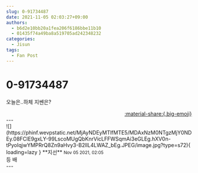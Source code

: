 ```yaml
---
slug: 0-91734487
date: 2021-11-05 02:03:27+09:00
authors:
  - b6d2e10bb20a1fea206f6186bbe11b10
  - 01435f74a49ba8a519705ad242348232
categories:
  - Jisun
tags:
  - Fan Post
---
```


# 0-91734487

<div class="post-container" markdown="1">
<div class="content-container md-sidebar__scrollwrap" markdown="1">

오늘은..하체 지쎈은?

</div>
</div>

<div style="text-align: right;" markdown="1">
<a href="https://weverse.io/fromis9/fanpost/0-91734487" style="text-align: right;">:material-share:{.big-emoji}</a>
</div>
---

<div class="comments-container md-sidebar__scrollwrap" markdown="1">
<div class="comment" markdown="1">
<div class='id-container' markdown="1">
![](https://phinf.wevpstatic.net/MjAyNDEyMTlfMTE5/MDAxNzM0NTgzMjY0NDEy.08FClE9gxLY-99LscoMUgQbKnrVicLFFWSqmAi3eGLEg.hXV0n-tPyoIqjwYMPRrQ8Zn9aHvy3-B2llL4LWAZ_bEg.JPEG/image.jpg?type=s72){ loading=lazy }
**<span class="artist">지선</span>** <small>Nov 05 2021, 02:05</small><br>
</div>
<div class='comment-body' markdown="1">
등 배
</div>
</div>
</div>
---
